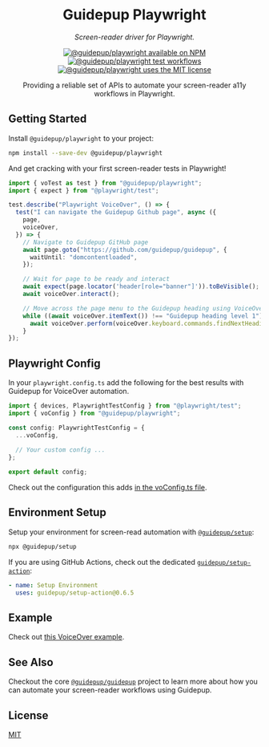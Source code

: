 <h1 align="center">Guidepup Playwright</h1>
<p align="center">
  <i>Screen-reader driver for Playwright.</i>
</p>
<p align="center">
  <a href="https://www.npmjs.com/package/@guidepup/playwright"><img alt="@guidepup/playwright available on NPM" src="https://img.shields.io/npm/v/@guidepup/playwright" /></a>
  <a href="https://github.com/guidepup/guidepup-playwright/actions/workflows/test.yml"><img alt="@guidepup/playwright test workflows" src="https://github.com/guidepup/guidepup-playwright/workflows/Test/badge.svg" /></a>
  <a href="https://github.com/guidepup/guidepup-playwright/blob/main/LICENSE"><img alt="@guidepup/playwright uses the MIT license" src="https://img.shields.io/github/license/guidepup/guidepup-playwright" /></a>
</p>
<p align="center">
  Providing a reliable set of APIs to automate your screen-reader a11y workflows in Playwright.
</p>

## Getting Started

Install `@guidepup/playwright` to your project:

```bash
npm install --save-dev @guidepup/playwright
```

And get cracking with your first screen-reader tests in Playwright!

```ts
import { voTest as test } from "@guidepup/playwright";
import { expect } from "@playwright/test";

test.describe("Playwright VoiceOver", () => {
  test("I can navigate the Guidepup Github page", async ({
    page,
    voiceOver,
  }) => {
    // Navigate to Guidepup GitHub page
    await page.goto("https://github.com/guidepup/guidepup", {
      waitUntil: "domcontentloaded",
    });

    // Wait for page to be ready and interact
    await expect(page.locator('header[role="banner"]')).toBeVisible();
    await voiceOver.interact();

    // Move across the page menu to the Guidepup heading using VoiceOver
    while ((await voiceOver.itemText()) !== "Guidepup heading level 1") {
      await voiceOver.perform(voiceOver.keyboard.commands.findNextHeading);
    }
});
```

## Playwright Config

In your `playwright.config.ts` add the following for the best results with
Guidepup for VoiceOver automation.

```ts
import { devices, PlaywrightTestConfig } from "@playwright/test";
import { voConfig } from "@guidepup/playwright";

const config: PlaywrightTestConfig = {
  ...voConfig,
  
  // Your custom config ...
};

export default config;
```

Check out the configuration this adds [in the voConfig.ts file](./src/voConfig.ts).

## Environment Setup

Setup your environment for screen-read automation with [`@guidepup/setup`](https://github.com/guidepup/setup):

```bash
npx @guidepup/setup
```

If you are using GitHub Actions, check out the dedicated [`guidepup/setup-action`](https://github.com/marketplace/actions/guidepup-setup):

```yaml
- name: Setup Environment
  uses: guidepup/setup-action@0.6.5
```

## Example

Check out [this VoiceOver example](./example/).

## See Also

Checkout the core [`@guidepup/guidepup`](https://github.com/guidepup/guidepup)
project to learn more about how you can automate your screen-reader workflows
using Guidepup.

## License

[MIT](https://github.com/guidepup/guidepup/blob/main/LICENSE)
